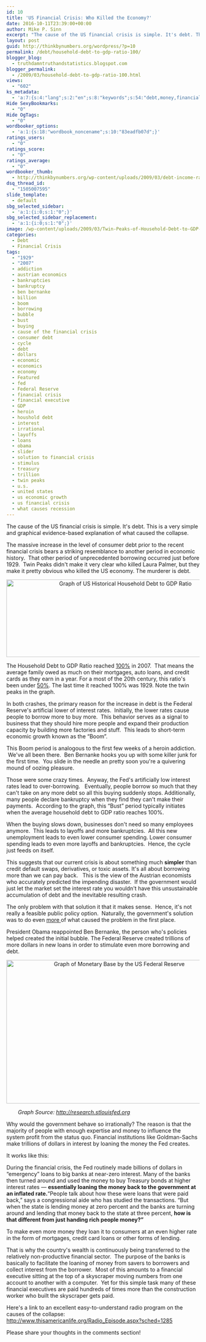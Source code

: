```yaml
---
id: 10
title: 'US Financial Crisis: Who Killed the Economy?'
date: 2016-10-11T23:39:00+00:00
author: Mike P. Sinn
excerpt: "The cause of the US financial crisis is simple. It's debt. This is a very simple and graphical evidence-based explanation of what caused the collapse."
layout: post
guid: http://thinkbynumbers.org/wordpress/?p=10
permalink: /debt/household-debt-to-gdp-ratio-100/
blogger_blog:
  - truthdamntruthandstatistics.blogspot.com
blogger_permalink:
  - /2009/03/household-debt-to-gdp-ratio-100.html
views:
  - "602"
ks_metadata:
  - 'a:7:{s:4:"lang";s:2:"en";s:8:"keywords";s:54:"debt,money,financial,people,loans,make,banks,borrowing";s:19:"keywords_autoupdate";s:1:"1";s:11:"description";s:157:"debt. This is a very simple and graphical evidence-based explanation of what caused the collapse. The massive increase in the level of consumer debt prior to";s:22:"description_autoupdate";s:1:"1";s:5:"title";s:0:"";s:6:"robots";s:12:"index,follow";}'
Hide SexyBookmarks:
  - "0"
Hide OgTags:
  - "0"
wordbooker_options:
  - 'a:1:{s:18:"wordbook_noncename";s:10:"83eadfb07d";}'
ratings_users:
  - "0"
ratings_score:
  - "0"
ratings_average:
  - "0"
wordbooker_thumb:
  - http://thinkbynumbers.org/wp-content/uploads/2009/03/debt-income-ratio-90x90.jpg
dsq_thread_id:
  - "1505007595"
slide_template:
  - default
sbg_selected_sidebar:
  - 'a:1:{i:0;s:1:"0";}'
sbg_selected_sidebar_replacement:
  - 'a:1:{i:0;s:1:"0";}'
image: /wp-content/uploads/2009/03/Twin-Peaks-of-Household-Debt-to-GDP-Ratio-672x224.jpg
categories:
  - Debt
  - Financial Crisis
tags:
  - "1929"
  - "2007"
  - addiction
  - austrian economics
  - bankruptcies
  - bankruptcy
  - ben bernanke
  - billion
  - boom
  - borrowing
  - bubble
  - bust
  - buying
  - cause of the financial crisis
  - consumer debt
  - cycle
  - debt
  - dollars
  - economic
  - economics
  - economy
  - Featured
  - fed
  - Federal Reserve
  - financial crisis
  - financial executive
  - GDP
  - heroin
  - houshold debt
  - interest
  - irrational
  - layoffs
  - loans
  - obama
  - slider
  - solution to financial crisis
  - stimulus
  - treasury
  - trillion
  - twin peaks
  - u.s.
  - united states
  - us economic growth
  - us financial crisis
  - what causes recession
---
```

The cause of the US financial crisis is simple. It's debt. This is a very simple and graphical evidence-based explanation of what caused the collapse.

The massive increase in the level of consumer debt prior to the recent financial crisis bears a striking resemblance to another period in economic history.  That other period of unprecedented borrowing occurred just before 1929.  Twin Peaks didn't make it very clear who killed Laura Palmer, but they make it pretty obvious who killed the US economy. The murderer is debt.

<p dir="ltr" style="text-align: center;">
  <a href="http://thinkbynumbers.org/wp-content/uploads/2009/03/Twin-Peaks-of-Household-Debt-to-GDP-Ratio.jpg"><img data-attachment-id="762" data-permalink="https://thinkbynumbers.org/debt/household-debt-to-gdp-ratio-100/attachment/twin-peaks-of-household-debt-to-gdp-ratio/" data-orig-file="https://thinkbynumbers.org/wp-content/uploads/2009/03/Twin-Peaks-of-Household-Debt-to-GDP-Ratio.jpg" data-orig-size="960,320" data-comments-opened="1" data-image-meta="{&quot;aperture&quot;:&quot;0&quot;,&quot;credit&quot;:&quot;&quot;,&quot;camera&quot;:&quot;&quot;,&quot;caption&quot;:&quot;&quot;,&quot;created_timestamp&quot;:&quot;0&quot;,&quot;copyright&quot;:&quot;&quot;,&quot;focal_length&quot;:&quot;0&quot;,&quot;iso&quot;:&quot;0&quot;,&quot;shutter_speed&quot;:&quot;0&quot;,&quot;title&quot;:&quot;&quot;,&quot;orientation&quot;:&quot;0&quot;}" data-image-title="Historical-Household-Debt-to-GDP-Ratio" data-image-description="" data-medium-file="https://thinkbynumbers.org/wp-content/uploads/2009/03/Twin-Peaks-of-Household-Debt-to-GDP-Ratio-300x100.jpg" data-large-file="https://thinkbynumbers.org/wp-content/uploads/2009/03/Twin-Peaks-of-Household-Debt-to-GDP-Ratio.jpg" class="aligncenter size-full wp-image-762" title="Twin Peaks of Debt: Historical Household Debt to GDP Ratio" src="http://thinkbynumbers.org/wp-content/uploads/2009/03/Twin-Peaks-of-Household-Debt-to-GDP-Ratio.jpg" alt="Graph of US Historical Household Debt to GDP Ratio" width="605" height="202" srcset="https://thinkbynumbers.org/wp-content/uploads/2009/03/Twin-Peaks-of-Household-Debt-to-GDP-Ratio.jpg 960w, https://thinkbynumbers.org/wp-content/uploads/2009/03/Twin-Peaks-of-Household-Debt-to-GDP-Ratio-300x100.jpg 300w, https://thinkbynumbers.org/wp-content/uploads/2009/03/Twin-Peaks-of-Household-Debt-to-GDP-Ratio-768x256.jpg 768w, https://thinkbynumbers.org/wp-content/uploads/2009/03/Twin-Peaks-of-Household-Debt-to-GDP-Ratio-672x224.jpg 672w, https://thinkbynumbers.org/wp-content/uploads/2009/03/Twin-Peaks-of-Household-Debt-to-GDP-Ratio-480x160.jpg 480w" sizes="(max-width: 605px) 100vw, 605px" /></a>
</p>

<p dir="ltr">
  The Household Debt to GDP Ratio reached <a href="http://www.npr.org/sections/money/2009/02/household_debt_vs_gdp.html">100%</a> in 2007.  That means the average family owed as much on their mortgages, auto loans, and credit cards as they earn in a year. For a most of the 20th century, this ratio's been under <a href="https://en.wikipedia.org/wiki/United_States_public_debt">50%</a>. The last time it reached 100% was 1929. Note the twin peaks in the graph.
</p>

<p dir="ltr">
  In both crashes, the primary reason for the increase in debt is the Federal Reserve's artificial lower of interest rates.  Initially, the lower rates cause people to borrow more to buy more.  This behavior serves as a signal to business that they should hire more people and expand their production capacity by building more factories and stuff.  This leads to short-term economic growth known as the &#8220;Boom&#8221;.
</p>

<p dir="ltr">
  This Boom period is analogous to the first few weeks of a heroin addiction.  We've all been there.  Ben Bernanke hooks you up with some killer junk for the first time.  You slide in the needle an pretty soon you're a quivering mound of oozing pleasure.
</p>

<p dir="ltr">
  Those were some crazy times.  Anyway, the Fed's artificially low interest rates lead to over-borrowing.   Eventually, people borrow so much that they can't take on any more debt so all this buying suddenly stops. Additionally, many people declare bankruptcy when they find they can't make their payments.  According to the graph, this &#8220;Bust&#8221; period typically initiates when the average household debt to GDP ratio reaches 100%.
</p>

<p dir="ltr">
  When the buying slows down, businesses don't need so many employees anymore.  This leads to layoffs and more bankruptcies.  All this new unemployment leads to even lower consumer spending. Lower consumer spending leads to even more layoffs and bankruptcies.  Hence, the cycle just feeds on itself.
</p>

<p dir="ltr">
  This suggests that our current crisis is about something much <strong>simpler</strong> than credit default swaps, derivatives, or toxic assets. It's all about borrowing more than we can pay back.   This is the view of the Austrian economists who accurately predicted the impending disaster.  If the government would just let the market set the interest rate you wouldn't have this unsustainable accumulation of debt and the inevitable resulting crash.
</p>

<p dir="ltr">
  The only problem with that solution it that it makes sense.  Hence, it's not really a feasible public policy option.  Naturally, the government's solution was to do even <a href="https://en.wikipedia.org/wiki/Quantitative_easing" target="_blank">more </a>of what caused the problem in the first place.
</p>

<p dir="ltr">
  President Obama reappointed Ben Bernanke, the person who's policies helped created the initial bubble. The Federal Reserve created trillions of more dollars in new loans in order to stimulate even more borrowing and debt.
</p>

<p dir="ltr" style="text-align: center;">
  <a href="http://thinkbynumbers.org/wp-content/uploads/2009/03/monetary-base-graph-federal-reserve-money-supply.jpg"><img data-attachment-id="789" data-permalink="https://thinkbynumbers.org/debt/household-debt-to-gdp-ratio-100/attachment/monetary-base-graph-federal-reserve-money-supply/" data-orig-file="https://thinkbynumbers.org/wp-content/uploads/2009/03/monetary-base-graph-federal-reserve-money-supply.jpg" data-orig-size="573,374" data-comments-opened="1" data-image-meta="{&quot;aperture&quot;:&quot;0&quot;,&quot;credit&quot;:&quot;&quot;,&quot;camera&quot;:&quot;&quot;,&quot;caption&quot;:&quot;&quot;,&quot;created_timestamp&quot;:&quot;0&quot;,&quot;copyright&quot;:&quot;&quot;,&quot;focal_length&quot;:&quot;0&quot;,&quot;iso&quot;:&quot;0&quot;,&quot;shutter_speed&quot;:&quot;0&quot;,&quot;title&quot;:&quot;&quot;,&quot;orientation&quot;:&quot;0&quot;}" data-image-title="Graph of Monetary Base by the Federal Reserve" data-image-description="" data-medium-file="https://thinkbynumbers.org/wp-content/uploads/2009/03/monetary-base-graph-federal-reserve-money-supply-300x196.jpg" data-large-file="https://thinkbynumbers.org/wp-content/uploads/2009/03/monetary-base-graph-federal-reserve-money-supply.jpg" class="aligncenter size-full wp-image-789" title="Graph of Monetary Base by the Federal Reserve" src="http://thinkbynumbers.org/wp-content/uploads/2009/03/monetary-base-graph-federal-reserve-money-supply.jpg" alt="Graph of Monetary Base by the US Federal Reserve" width="573" height="374" srcset="https://thinkbynumbers.org/wp-content/uploads/2009/03/monetary-base-graph-federal-reserve-money-supply.jpg 573w, https://thinkbynumbers.org/wp-content/uploads/2009/03/monetary-base-graph-federal-reserve-money-supply-300x196.jpg 300w" sizes="(max-width: 573px) 100vw, 573px" /></a>
</p>

<p dir="ltr" style="text-align: left; padding-left: 30px;">
  <em>Graph Source: <a href="https://research.stlouisfed.org/" target="_blank">http://research.stlouisfed.org</a></em>
</p>

<p dir="ltr">
  Why would the government behave so irrationally? The reason is that the majority of people with enough expertise and money to influence the system profit from the status quo. Financial institutions like Goldman-Sachs make trillions of dollars in interest by loaning the money the Fed creates.
</p>

<p dir="ltr">
  It works like this:
</p>

<p dir="ltr">
  During the financial crisis, the Fed routinely made billions of dollars in &#8220;emergency&#8221; loans to big banks at near-zero interest. Many of the banks then turned around and used the money to buy Treasury bonds at higher interest rates — <strong>essentially loaning the money back to the government at an inflated rate.</strong>&#8220;People talk about how these were loans that were paid back,&#8221; says a congressional aide who has studied the transactions. &#8220;But when the state is lending money at zero percent and the banks are turning around and lending that money back to the state at three percent, <strong>how is that different from just handing rich people money?&#8221;</strong>
</p>

<p dir="ltr">
  To make even more money they loan it to consumers at an even higher rate in the form of mortgages, credit card loans or other forms of lending.
</p>

<p dir="ltr">
  That is why the country's wealth is continuously being transferred to the relatively non-productive financial sector.  The purpose of the banks is basically to facilitate the loaning of money from savers to borrowers and collect interest from the borrower.  Most of this amounts to a financial executive sitting at the top of a skyscraper moving numbers from one account to another with a computer.  Yet for this simple task many of these financial executives are paid hundreds of times more than the construction worker who built the skyscraper gets paid.
</p>

<p dir="ltr">
  Here's a link to an excellent easy-to-understand radio program on the causes of the collapse:<br /> <a href="http://www.thisamericanlife.org/radio-archives">http://www.thisamericanlife.org/Radio_Episode.aspx?sched=1285</a>
</p>

<p dir="ltr">
  Please share your thoughts in the comments section!
</p>